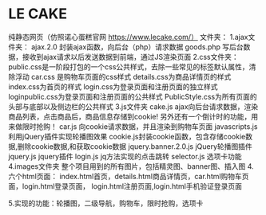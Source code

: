 # LE CAKE
纯静态网页（仿照诺心蛋糕官网 https://www.lecake.com/）
文件夹：
1.ajax文件夹：
	ajax.2.0 封装ajax函数，向后台（php）请求数据
	goods.php 写后台数据，接收到ajax请求以后发送数据到前端，通过JS渲染页面
2.css文件夹：
	public.css是一阶段打包的一个css公共样式，去除一些常见的标签默认属性，清除浮动
	car.css 是购物车页面的css样式
	details.css为商品详情页的样式
	index.css为首页的样式
	login.css为登录页面和注册页面的独立样式
	loginpublic.css为登录页面和注册页面的公共样式
	PublicStyle.css为所有页面的头部与底部以及侧边栏的公共样式
3.js文件夹
	cake.js  ajax向后台请求数据，渲染商品列表，点击商品后，商品信息存储到cookie!
		另外还有一个倒计时的功能，用来做限时抢购！
	car.js	向cookie请求数据，并且渲染到购物车页面
	javascripts.js 利用jQuery插件实现轮播图效果
	cookie.js封装cookie函数，包含存储cookie数据,删除cookie数据,和获取cookie数据
	jquery.banner.2.0.js 	jQuery轮播图插件
	jquery.js	jquery插件
	login.js jq方法实现的点击跳转
	selector.js  选项卡功能
4.images文件夹
	整个项目用到的所有图片，包括精灵图、banner图、插入图
4.六个html页面：
	index.html首页，details.html商品详情页，car.html购物车页面，login.html登录页面，	login.html注册页面,login.html手机验证登录页面


5.实现的功能：轮播图，二级导航，购物车，限时抢购，选项卡


